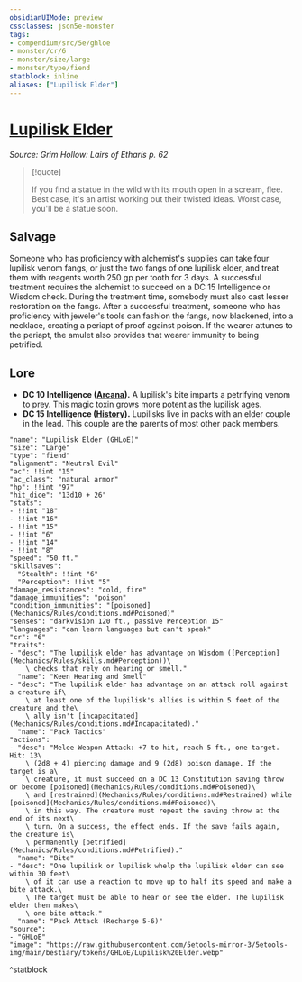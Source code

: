```yaml
---
obsidianUIMode: preview
cssclasses: json5e-monster
tags:
- compendium/src/5e/ghloe
- monster/cr/6
- monster/size/large
- monster/type/fiend
statblock: inline
aliases: ["Lupilisk Elder"]
---
```

# [Lupilisk Elder](Mechanics\bestiary\fiend/lupilisk-elder-ghloe.md)
*Source: Grim Hollow: Lairs of Etharis p. 62*  

> [!quote]  
> 
> If you find a statue in the wild with its mouth open in a scream, flee. Best case, it's an artist working out their twisted ideas. Worst case, you'll be a statue soon.

## Salvage

Someone who has proficiency with alchemist's supplies can take four lupilisk venom fangs, or just the two fangs of one lupilisk elder, and treat them with reagents worth 250 gp per tooth for 3 days. A successful treatment requires the alchemist to succeed on a DC 15 Intelligence or Wisdom check. During the treatment time, somebody must also cast lesser restoration on the fangs. After a successful treatment, someone who has proficiency with jeweler's tools can fashion the fangs, now blackened, into a necklace, creating a periapt of proof against poison. If the wearer attunes to the periapt, the amulet also provides that wearer immunity to being petrified.

## Lore

- **DC 10 Intelligence ([Arcana](Mechanics/Rules/skills.md#Arcana)).** A lupilisk's bite imparts a petrifying venom to prey. This magic toxin grows more potent as the lupilisk ages.  
- **DC 15 Intelligence ([History](Mechanics/Rules/skills.md#History)).** Lupilisks live in packs with an elder couple in the lead. This couple are the parents of most other pack members.  

```statblock
"name": "Lupilisk Elder (GHLoE)"
"size": "Large"
"type": "fiend"
"alignment": "Neutral Evil"
"ac": !!int "15"
"ac_class": "natural armor"
"hp": !!int "97"
"hit_dice": "13d10 + 26"
"stats":
- !!int "18"
- !!int "16"
- !!int "15"
- !!int "6"
- !!int "14"
- !!int "8"
"speed": "50 ft."
"skillsaves":
  "Stealth": !!int "6"
  "Perception": !!int "5"
"damage_resistances": "cold, fire"
"damage_immunities": "poison"
"condition_immunities": "[poisoned](Mechanics/Rules/conditions.md#Poisoned)"
"senses": "darkvision 120 ft., passive Perception 15"
"languages": "can learn languages but can't speak"
"cr": "6"
"traits":
- "desc": "The lupilisk elder has advantage on Wisdom ([Perception](Mechanics/Rules/skills.md#Perception))\
    \ checks that rely on hearing or smell."
  "name": "Keen Hearing and Smell"
- "desc": "The lupilisk elder has advantage on an attack roll against a creature if\
    \ at least one of the lupilisk's allies is within 5 feet of the creature and the\
    \ ally isn't [incapacitated](Mechanics/Rules/conditions.md#Incapacitated)."
  "name": "Pack Tactics"
"actions":
- "desc": "Melee Weapon Attack: +7 to hit, reach 5 ft., one target. Hit: 13\
    \ (2d8 + 4) piercing damage and 9 (2d8) poison damage. If the target is a\
    \ creature, it must succeed on a DC 13 Constitution saving throw or become [poisoned](Mechanics/Rules/conditions.md#Poisoned)\
    \ and [restrained](Mechanics/Rules/conditions.md#Restrained) while [poisoned](Mechanics/Rules/conditions.md#Poisoned)\
    \ in this way. The creature must repeat the saving throw at the end of its next\
    \ turn. On a success, the effect ends. If the save fails again, the creature is\
    \ permanently [petrified](Mechanics/Rules/conditions.md#Petrified)."
  "name": "Bite"
- "desc": "One lupilisk or lupilisk whelp the lupilisk elder can see within 30 feet\
    \ of it can use a reaction to move up to half its speed and make a bite attack.\
    \ The target must be able to hear or see the elder. The lupilisk elder then makes\
    \ one bite attack."
  "name": "Pack Attack (Recharge 5-6)"
"source":
- "GHLoE"
"image": "https://raw.githubusercontent.com/5etools-mirror-3/5etools-img/main/bestiary/tokens/GHLoE/Lupilisk%20Elder.webp"
```
^statblock